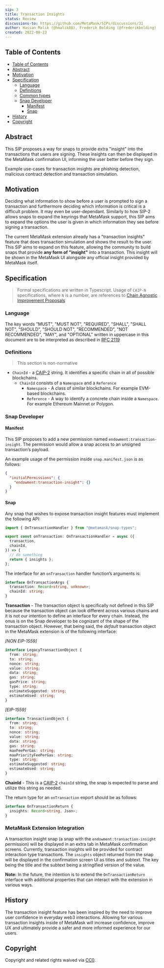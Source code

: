 ```yaml
---
sip: 3
title: Transaction Insights
status: Review
discussions-to: https://github.com/MetaMask/SIPs/discussions/31
author: Hassan Malik (@hmalik88), Frederik Bolding (@frederikbolding)
created: 2022-08-23
---
```


## Table of Contents

- [Table of Contents](#table-of-contents)
- [Abstract](#abstract)
- [Motivation](#motivation)
- [Specification](#specification)
  - [Language](#language)
  - [Definitions](#definitions)
  - [Common types](#common-types)
  - [Snap Developer](#snap-developer)
    - [Manifest](#manifest)
    - [Snap](#snap)
- [History](#history)
- [Copyright](#copyright)

## Abstract

This SIP proposes a way for snaps to provide extra "insight" into the transactions that users are signing. These insights can then be displayed in the MetaMask confirmation UI, informing the user better before they sign.

Example use-cases for transaction insights are phishing detection, malicious contract detection and transaction simulation.

## Motivation

Deciding what information to show before a user is prompted to sign a transaction and furthermore deciding which information is critical is a difficult problem. It may even be user-dependant. Similarly to how SIP-2 allows snaps to expand the keyrings that MetaMask support, this SIP aims to expand the options the user is given in which information they see before signing a transaction.

The current MetaMask extension already has a "transaction insights" feature that does transaction simulation and shows the result to the user. This SIP aims to expand on this feature, allowing the community to build snaps that provide **any form of "insight"** into a transaction. This insight will be shown in the MetaMask UI alongside any official insight provided by MetaMask itself.

## Specification

> Formal specifications are written in Typescript. Usage of `CAIP-N` specifications, where `N` is a number, are references to [Chain Agnostic Improvement Proposals](https://github.com/ChainAgnostic/CAIPs)

### Language

The key words "MUST", "MUST NOT", "REQUIRED", "SHALL", "SHALL NOT",
"SHOULD", "SHOULD NOT", "RECOMMENDED", "NOT RECOMMENDED", "MAY", and
"OPTIONAL" written in uppercase in this document are to be interpreted as described in [RFC 2119](https://www.ietf.org/rfc/rfc2119.txt)

### Definitions

> This section is non-normative

- `ChainId` - a [CAIP-2](https://github.com/ChainAgnostic/CAIPs/blob/master/CAIPs/caip-2.md) string. It identifies a specific chain in all of possible blockchains.
  - `ChainId` consists of a `Namespace` and a `Reference`
    - `Namespace` - A class of similar blockchains. For example EVM-based blockchains.
    - `Reference` - A way to identify a concrete chain inside a `Namespace`. For example Ethereum Mainnet or Polygon.

### Snap Developer

#### Manifest

This SIP proposes to add a new permission named `endowment:transaction-insight`. The permission would allow a snap access to an unsigned transaction’s payload.

An example usage of the permission inside `snap.manifest.json` is as follows:

```json
{
  "initialPermissions": {
    "endowment:transaction-insight": {}
  }
}
```

#### Snap

Any snap that wishes to expose transaction insight features must implement the following API:

```typescript
import { OnTransactionHandler } from "@metamask/snap-types";

export const onTransaction: OnTransactionHandler = async ({
  transaction,
  chainId,
}) => {
  // do something
  return { insights };
};
```

The interface for an `onTransaction` handler function’s arguments is:

```typescript
interface OnTransactionArgs {
  transaction: Record<string, unknown>;
  chainId: string;
}
```

**Transaction** - The transaction object is specifically not defined in this SIP because the transaction object can look different across various chains and it is not our intention to define an interface for every chain. Instead, the onus is on the Snap developer to be cognizant of the shape of the transaction object. However, that being said, the _default_ transaction object in the MetaMask extension is of the following interface:

_[NON EIP-1559]_

```typescript
interface LegacyTransactionObject {
  from: string;
  to: string;
  nonce: string;
  value: string;
  data: string;
  gas: string;
  gasPrice: string;
  type: string;
  estimateSuggested: string;
  estimateUsed: string;
}
```

_[EIP-1559]_

```typescript
interface TransactionObject {
  from: string;
  to: string;
  nonce: string;
  value: string;
  data: string;
  gas: string;
  maxFeePerGas: string;
  maxPriorityFeePerGas: string;
  type: string;
  estimateSuggested: string;
  estimateUsed: string;
}
```

**ChainId** - This is a [CAIP-2](https://github.com/ChainAgnostic/CAIPs/blob/master/CAIPs/caip-2.md) `chainId` string, the snap is expected to parse and utilize this string as needed.

The return type for an `onTransaction` export should be as follows:

```typescript
interface OnTransactionReturn {
  insights: Record<string, Json>;
}
```

### MetaMask Extension Integration

A transaction insight snap (a snap with the `endowment:transaction-insight` permission) will be displayed in an extra tab in MetaMask confirmation screens. Currently, transaction insights will be provided for contract interaction type transactions. The `insights` object returned from the snap will be displayed in the confirmation screen UI as titles and subtext. The key being the title and the subtext being a stringified version of the value.

**Note:** In the future, the intention is to extend the `OnTransactionReturn` interface with additional properties that can interact with the extension in various ways.

## History

The transaction insight feature has been inspired by the need to improve user confidence in everyday web3 interactions. Allowing for various transaction insights inside of MetaMask will increase confidence, improve UX and ultimately provide a safer and more informed experience for our users.

## Copyright

Copyright and related rights waived via [CC0](../LICENSE).
